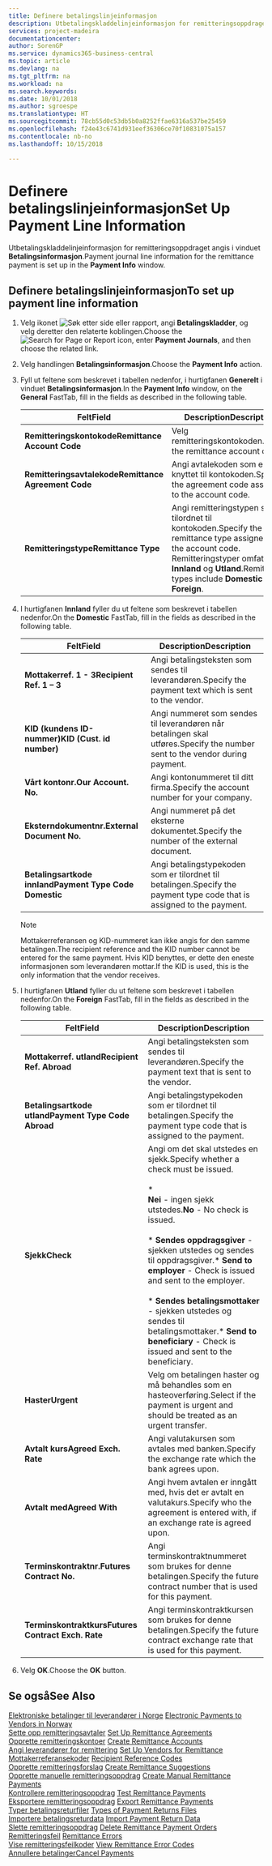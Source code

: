 ```yaml
---
title: Definere betalingslinjeinformasjon
description: Utbetalingskladdelinjeinformasjon for remitteringsoppdraget angis i vinduet **Betalingsinformasjon**.
services: project-madeira
documentationcenter: 
author: SorenGP
ms.service: dynamics365-business-central
ms.topic: article
ms.devlang: na
ms.tgt_pltfrm: na
ms.workload: na
ms.search.keywords: 
ms.date: 10/01/2018
ms.author: sgroespe
ms.translationtype: HT
ms.sourcegitcommit: 78cb55d0c53db5b0a8252ffae6316a537be25459
ms.openlocfilehash: f24e43c6741d931eef36306ce70f10831075a157
ms.contentlocale: nb-no
ms.lasthandoff: 10/15/2018

---
```

# <a name="set-up-payment-line-information"></a><span data-ttu-id="57018-103">Definere betalingslinjeinformasjon</span><span class="sxs-lookup"><span data-stu-id="57018-103">Set Up Payment Line Information</span></span>
<span data-ttu-id="57018-104">Utbetalingskladdelinjeinformasjon for remitteringsoppdraget angis i vinduet **Betalingsinformasjon**.</span><span class="sxs-lookup"><span data-stu-id="57018-104">Payment journal line information for the remittance payment is set up in the **Payment Info** window.</span></span>  

## <a name="to-set-up-payment-line-information"></a><span data-ttu-id="57018-105">Definere betalingslinjeinformasjon</span><span class="sxs-lookup"><span data-stu-id="57018-105">To set up payment line information</span></span>  

1.  <span data-ttu-id="57018-106">Velg ikonet ![Søk etter side eller rapport](../../media/ui-search/search_small.png "Søk etter side eller rapport"), angi **Betalingskladder**, og velg deretter den relaterte koblingen.</span><span class="sxs-lookup"><span data-stu-id="57018-106">Choose the ![Search for Page or Report](../../media/ui-search/search_small.png "Search for Page or Report icon") icon, enter **Payment Journals**, and then choose the related link.</span></span>  
2.  <span data-ttu-id="57018-107">Velg handlingen **Betalingsinformasjon**.</span><span class="sxs-lookup"><span data-stu-id="57018-107">Choose the **Payment Info** action.</span></span>  
3.  <span data-ttu-id="57018-108">Fyll ut feltene som beskrevet i tabellen nedenfor, i hurtigfanen **Generelt** i vinduet **Betalingsinformasjon**.</span><span class="sxs-lookup"><span data-stu-id="57018-108">In the **Payment Info** window, on the **General** FastTab, fill in the fields as described in the following table.</span></span>  

    |<span data-ttu-id="57018-109">Felt</span><span class="sxs-lookup"><span data-stu-id="57018-109">Field</span></span>|<span data-ttu-id="57018-110">Description</span><span class="sxs-lookup"><span data-stu-id="57018-110">Description</span></span>|  
    |---------------------------------|---------------------------------------|  
    |<span data-ttu-id="57018-111">**Remitteringskontokode**</span><span class="sxs-lookup"><span data-stu-id="57018-111">**Remittance Account Code**</span></span>|<span data-ttu-id="57018-112">Velg remitteringskontokoden.</span><span class="sxs-lookup"><span data-stu-id="57018-112">Select the remittance account code.</span></span>|  
    |<span data-ttu-id="57018-113">**Remitteringsavtalekode**</span><span class="sxs-lookup"><span data-stu-id="57018-113">**Remittance Agreement Code**</span></span>|<span data-ttu-id="57018-114">Angi avtalekoden som er knyttet til kontokoden.</span><span class="sxs-lookup"><span data-stu-id="57018-114">Specify the agreement code assigned to the account code.</span></span>|  
    |<span data-ttu-id="57018-115">**Remitteringstype**</span><span class="sxs-lookup"><span data-stu-id="57018-115">**Remittance Type**</span></span>|<span data-ttu-id="57018-116">Angi remitteringstypen som er tilordnet til kontokoden.</span><span class="sxs-lookup"><span data-stu-id="57018-116">Specify the remittance type assigned to the account code.</span></span> <span data-ttu-id="57018-117">Remitteringstyper omfatter **Innland** og **Utland**.</span><span class="sxs-lookup"><span data-stu-id="57018-117">Remittance types include **Domestic** and **Foreign**.</span></span>|  

4.  <span data-ttu-id="57018-118">I hurtigfanen **Innland** fyller du ut feltene som beskrevet i tabellen nedenfor.</span><span class="sxs-lookup"><span data-stu-id="57018-118">On the **Domestic** FastTab, fill in the fields as described in the following table.</span></span>  

    |<span data-ttu-id="57018-119">Felt</span><span class="sxs-lookup"><span data-stu-id="57018-119">Field</span></span>|<span data-ttu-id="57018-120">Description</span><span class="sxs-lookup"><span data-stu-id="57018-120">Description</span></span>|  
    |---------------------------------|---------------------------------------|  
    |<span data-ttu-id="57018-121">**Mottakerref. 1 - 3**</span><span class="sxs-lookup"><span data-stu-id="57018-121">**Recipient Ref. 1 – 3**</span></span>|<span data-ttu-id="57018-122">Angi betalingsteksten som sendes til leverandøren.</span><span class="sxs-lookup"><span data-stu-id="57018-122">Specify the payment text which is sent to the vendor.</span></span>|  
    |<span data-ttu-id="57018-123">**KID (kundens ID-nummer)**</span><span class="sxs-lookup"><span data-stu-id="57018-123">**KID (Cust. id number)**</span></span>|<span data-ttu-id="57018-124">Angi nummeret som sendes til leverandøren når betalingen skal utføres.</span><span class="sxs-lookup"><span data-stu-id="57018-124">Specify the number sent to the vendor during payment.</span></span>|  
    |<span data-ttu-id="57018-125">**Vårt kontonr.**</span><span class="sxs-lookup"><span data-stu-id="57018-125">**Our Account. No.**</span></span>|<span data-ttu-id="57018-126">Angi kontonummeret til ditt firma.</span><span class="sxs-lookup"><span data-stu-id="57018-126">Specify the account number for your company.</span></span>|  
    |<span data-ttu-id="57018-127">**Eksterndokumentnr.**</span><span class="sxs-lookup"><span data-stu-id="57018-127">**External Document No.**</span></span>|<span data-ttu-id="57018-128">Angi nummeret på det eksterne dokumentet.</span><span class="sxs-lookup"><span data-stu-id="57018-128">Specify the number of the external document.</span></span>|  
    |<span data-ttu-id="57018-129">**Betalingsartkode innland**</span><span class="sxs-lookup"><span data-stu-id="57018-129">**Payment Type Code Domestic**</span></span>|<span data-ttu-id="57018-130">Angi betalingstypekoden som er tilordnet til betalingen.</span><span class="sxs-lookup"><span data-stu-id="57018-130">Specify the payment type code that is assigned to the payment.</span></span>|  

    > [!NOTE]  
    >  <span data-ttu-id="57018-131">Mottakerreferansen og KID-nummeret kan ikke angis for den samme betalingen.</span><span class="sxs-lookup"><span data-stu-id="57018-131">The recipient reference and the KID number cannot be entered for the same payment.</span></span> <span data-ttu-id="57018-132">Hvis KID benyttes, er dette den eneste informasjonen som leverandøren mottar.</span><span class="sxs-lookup"><span data-stu-id="57018-132">If the KID is used, this is the only information that the vendor receives.</span></span>  

5.  <span data-ttu-id="57018-133">I hurtigfanen **Utland** fyller du ut feltene som beskrevet i tabellen nedenfor.</span><span class="sxs-lookup"><span data-stu-id="57018-133">On the **Foreign** FastTab, fill in the fields as described in the following table.</span></span>  

    |<span data-ttu-id="57018-134">Felt</span><span class="sxs-lookup"><span data-stu-id="57018-134">Field</span></span>|<span data-ttu-id="57018-135">Description</span><span class="sxs-lookup"><span data-stu-id="57018-135">Description</span></span>|  
    |---------------------------------|---------------------------------------|  
    |<span data-ttu-id="57018-136">**Mottakerref. utland**</span><span class="sxs-lookup"><span data-stu-id="57018-136">**Recipient Ref. Abroad**</span></span>|<span data-ttu-id="57018-137">Angi betalingsteksten som sendes til leverandøren.</span><span class="sxs-lookup"><span data-stu-id="57018-137">Specify the payment text that is sent to the vendor.</span></span>|  
    |<span data-ttu-id="57018-138">**Betalingsartkode utland**</span><span class="sxs-lookup"><span data-stu-id="57018-138">**Payment Type Code Abroad**</span></span>|<span data-ttu-id="57018-139">Angi betalingstypekoden som er tilordnet til betalingen.</span><span class="sxs-lookup"><span data-stu-id="57018-139">Specify the payment type code that is assigned to the payment.</span></span>|  
    |<span data-ttu-id="57018-140">**Sjekk**</span><span class="sxs-lookup"><span data-stu-id="57018-140">**Check**</span></span>|<span data-ttu-id="57018-141">Angi om det skal utstedes en sjekk.</span><span class="sxs-lookup"><span data-stu-id="57018-141">Specify whether a check must be issued.</span></span><br /><br /> * <br />                        <span data-ttu-id="57018-142">**Nei** - ingen sjekk utstedes.</span><span class="sxs-lookup"><span data-stu-id="57018-142">**No** - No check is issued.</span></span><br /><br /> <span data-ttu-id="57018-143">\* **Sendes oppdragsgiver** - sjekken utstedes og sendes til oppdragsgiver.</span><span class="sxs-lookup"><span data-stu-id="57018-143">\* **Send to employer** - Check is issued and sent to the employer.</span></span><br /><br /> <span data-ttu-id="57018-144">\* **Sendes betalingsmottaker** - sjekken utstedes og sendes til betalingsmottaker.</span><span class="sxs-lookup"><span data-stu-id="57018-144">\* **Send to beneficiary** - Check is issued and sent to the beneficiary.</span></span>|  
    |<span data-ttu-id="57018-145">**Haster**</span><span class="sxs-lookup"><span data-stu-id="57018-145">**Urgent**</span></span>|<span data-ttu-id="57018-146">Velg om betalingen haster og må behandles som en hasteoverføring.</span><span class="sxs-lookup"><span data-stu-id="57018-146">Select if the payment is urgent and should be treated as an urgent transfer.</span></span>|  
    |<span data-ttu-id="57018-147">**Avtalt kurs**</span><span class="sxs-lookup"><span data-stu-id="57018-147">**Agreed Exch. Rate**</span></span>|<span data-ttu-id="57018-148">Angi valutakursen som avtales med banken.</span><span class="sxs-lookup"><span data-stu-id="57018-148">Specify the exchange rate which the bank agrees upon.</span></span>|  
    |<span data-ttu-id="57018-149">**Avtalt med**</span><span class="sxs-lookup"><span data-stu-id="57018-149">**Agreed With**</span></span>|<span data-ttu-id="57018-150">Angi hvem avtalen er inngått med, hvis det er avtalt en valutakurs.</span><span class="sxs-lookup"><span data-stu-id="57018-150">Specify who the agreement is entered with, if an exchange rate is agreed upon.</span></span>|  
    |<span data-ttu-id="57018-151">**Terminskontraktnr.**</span><span class="sxs-lookup"><span data-stu-id="57018-151">**Futures Contract No.**</span></span>|<span data-ttu-id="57018-152">Angi terminskontraktnummeret som brukes for denne betalingen.</span><span class="sxs-lookup"><span data-stu-id="57018-152">Specify the future contract number that is used for this payment.</span></span>|  
    |<span data-ttu-id="57018-153">**Terminskontraktkurs**</span><span class="sxs-lookup"><span data-stu-id="57018-153">**Futures Contract Exch. Rate**</span></span>|<span data-ttu-id="57018-154">Angi terminskontraktkursen som brukes for denne betalingen.</span><span class="sxs-lookup"><span data-stu-id="57018-154">Specify the future contract exchange rate that is used for this payment.</span></span>|  

6.  <span data-ttu-id="57018-155">Velg **OK**.</span><span class="sxs-lookup"><span data-stu-id="57018-155">Choose the **OK** button.</span></span>  

## <a name="see-also"></a><span data-ttu-id="57018-156">Se også</span><span class="sxs-lookup"><span data-stu-id="57018-156">See Also</span></span>  
 <span data-ttu-id="57018-157">[Elektroniske betalinger til leverandører i Norge](electronic-payments-to-vendors-in-norway.md) </span><span class="sxs-lookup"><span data-stu-id="57018-157">[Electronic Payments to Vendors in Norway](electronic-payments-to-vendors-in-norway.md) </span></span>  
 <span data-ttu-id="57018-158">[Sette opp remitteringsavtaler](how-to-set-up-remittance-agreements.md) </span><span class="sxs-lookup"><span data-stu-id="57018-158">[Set Up Remittance Agreements](how-to-set-up-remittance-agreements.md) </span></span>  
 <span data-ttu-id="57018-159">[Opprette remitteringskontoer](how-to-create-remittance-accounts.md) </span><span class="sxs-lookup"><span data-stu-id="57018-159">[Create Remittance Accounts](how-to-create-remittance-accounts.md) </span></span>  
 <span data-ttu-id="57018-160">[Angi leverandører for remittering](how-to-set-up-vendors-for-remittance.md) </span><span class="sxs-lookup"><span data-stu-id="57018-160">[Set Up Vendors for Remittance](how-to-set-up-vendors-for-remittance.md) </span></span>  
 <span data-ttu-id="57018-161">[Mottakerreferansekoder](recipient-reference-codes.md) </span><span class="sxs-lookup"><span data-stu-id="57018-161">[Recipient Reference Codes](recipient-reference-codes.md) </span></span>  
 <span data-ttu-id="57018-162">[Opprette remitteringsforslag](how-to-create-remittance-suggestions.md) </span><span class="sxs-lookup"><span data-stu-id="57018-162">[Create Remittance Suggestions](how-to-create-remittance-suggestions.md) </span></span>  
 <span data-ttu-id="57018-163">[Opprette manuelle remitteringsoppdrag](how-to-create-manual-remittance-payments.md) </span><span class="sxs-lookup"><span data-stu-id="57018-163">[Create Manual Remittance Payments](how-to-create-manual-remittance-payments.md) </span></span>  
 <span data-ttu-id="57018-164">[Kontrollere remitteringsoppdrag](how-to-test-remittance-payments.md) </span><span class="sxs-lookup"><span data-stu-id="57018-164">[Test Remittance Payments](how-to-test-remittance-payments.md) </span></span>  
 <span data-ttu-id="57018-165">[Eksportere remitteringsoppdrag](how-to-export-remittance-payments.md) </span><span class="sxs-lookup"><span data-stu-id="57018-165">[Export Remittance Payments](how-to-export-remittance-payments.md) </span></span>  
 <span data-ttu-id="57018-166">[Typer betalingsreturfiler](types-of-payment-returns-files.md) </span><span class="sxs-lookup"><span data-stu-id="57018-166">[Types of Payment Returns Files](types-of-payment-returns-files.md) </span></span>  
 <span data-ttu-id="57018-167">[Importere betalingsreturdata](how-to-import-payment-return-data.md) </span><span class="sxs-lookup"><span data-stu-id="57018-167">[Import Payment Return Data](how-to-import-payment-return-data.md) </span></span>  
 <span data-ttu-id="57018-168">[Slette remitteringsoppdrag](how-to-delete-remittance-payment-orders.md) </span><span class="sxs-lookup"><span data-stu-id="57018-168">[Delete Remittance Payment Orders](how-to-delete-remittance-payment-orders.md) </span></span>  
 <span data-ttu-id="57018-169">[Remitteringsfeil](remittance-errors.md) </span><span class="sxs-lookup"><span data-stu-id="57018-169">[Remittance Errors](remittance-errors.md) </span></span>  
 <span data-ttu-id="57018-170">[Vise remitteringsfeilkoder](how-to-view-remittance-error-codes.md) </span><span class="sxs-lookup"><span data-stu-id="57018-170">[View Remittance Error Codes](how-to-view-remittance-error-codes.md) </span></span>  
 [<span data-ttu-id="57018-171">Annullere betalinger</span><span class="sxs-lookup"><span data-stu-id="57018-171">Cancel Payments</span></span>](how-to-cancel-payments.md)

